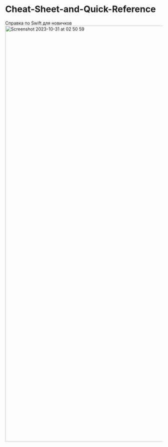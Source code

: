 # Cheat-Sheet-and-Quick-Reference
Справка по Swift для новичков
<img width="1331" alt="Screenshot 2023-10-31 at 02 50 59" src="https://github.com/jibunnoeiko/Cheat-Sheet-and-Quick-Reference/assets/62598594/d5bce13c-1d87-49eb-a6c9-d1c5f9611e2b">
